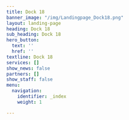 ```yaml
---
title: Dock 18
banner_image: "/img/Landingpage_Dock18.png"
layout: landing-page
heading: Dock 18
sub_heading: Dock 18
hero_button:
  text: ''
  href: ''
textline: Dock 18
services: []
show_news: false
partners: []
show_staff: false
menu:
  navigation:
    identifier: _index
    weight: 1

---
```

